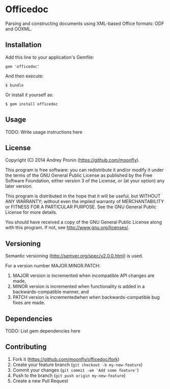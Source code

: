 # Officedoc

Parsing and constructing documents using XML-based Office formats: ODF and OOXML.

## Installation

Add this line to your application's Gemfile:

    gem 'officedoc'

And then execute:

    $ bundle

Or install it yourself as:

    $ gem install officedoc

## Usage

TODO: Write usage instructions here

## License

Copyright (C) 2014 Andrey Pronin (https://github.com/moonfly).

This program is free software: you can redistribute it and/or modify
it under the terms of the GNU General Public License as published by
the Free Software Foundation, either version 3 of the License, or
(at your option) any later version.

This program is distributed in the hope that it will be useful,
but WITHOUT ANY WARRANTY; without even the implied warranty of
MERCHANTABILITY or FITNESS FOR A PARTICULAR PURPOSE.  See the
GNU General Public License for more details.

You should have received a copy of the GNU General Public License
along with this program.  If not, see <http://www.gnu.org/licenses/>.

## Versioning

Semantic versioning (http://semver.org/spec/v2.0.0.html) is used. 

For a version number MAJOR.MINOR.PATCH:

1. MAJOR version is incremented when incompatible API changes are made,
2. MINOR version is incremented when functionality is added in a backwards-compatible manner, and
3. PATCH version is incrementedwhen when backwards-compatible bug fixes are made.


## Dependencies

TODO: List gem dependencies here

## Contributing

1. Fork it (https://github.com/moonfly/officedoc/fork)
2. Create your feature branch (`git checkout -b my-new-feature`)
3. Commit your changes (`git commit -am 'Add some feature'`)
4. Push to the branch (`git push origin my-new-feature`)
5. Create a new Pull Request

